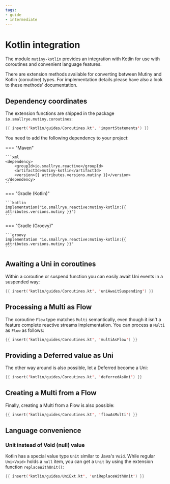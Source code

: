 ```yaml
---
tags:
- guide
- intermediate
---
```


# Kotlin integration

The module `mutiny-kotlin` provides an integration with Kotlin for use with coroutines and convenient language features.

There are extension methods available for converting between Mutiny and Kotlin (coroutine) types.
For implementation details please have also a look to these methods' documentation.

## Dependency coordinates

The extension functions are shipped in the package `io.smallrye.mutiny.coroutines`:

```kotlin linenums="1"
{{ insert('kotlin/guides/Coroutines.kt', 'importStatements') }}
```

You need to add the following dependency to your project:

=== "Maven"

    ```xml
    <dependency>
        <groupId>io.smallrye.reactive</groupId>
        <artifactId>mutiny-kotlin</artifactId>
        <version>{{ attributes.versions.mutiny }}</version>
    </dependency>
    ```

=== "Gradle (Kotlin)"

    ```kotlin
    implementation("io.smallrye.reactive:mutiny-kotlin:{{ attributes.versions.mutiny }}")
    ```

=== "Gradle (Groovy)"

    ```groovy
    implementation "io.smallrye.reactive:mutiny-kotlin:{{ attributes.versions.mutiny }}"
    ```

## Awaiting a Uni in coroutines

Within a coroutine or suspend function you can easily await Uni events in a suspended way:

```kotlin linenums="1"
{{ insert('kotlin/guides/Coroutines.kt', 'uniAwaitSuspending') }}
```

## Processing a Multi as Flow

The coroutine `Flow` type matches `Multi` semantically, even though it isn't a feature complete reactive streams implementation.
You can process a `Multi` as `Flow` as follows:

```kotlin linenums="1"
{{ insert('kotlin/guides/Coroutines.kt', 'multiAsFlow') }}
```

## Providing a Deferred value as Uni

The other way around is also possible, let a Deferred become a Uni:

```kotlin linenums="1"
{{ insert('kotlin/guides/Coroutines.kt', 'deferredAsUni') }}
```

## Creating a Multi from a Flow

Finally, creating a Multi from a Flow is also possible:

```kotlin linenums="1"
{{ insert('kotlin/guides/Coroutines.kt', 'flowAsMulti') }}
```

## Language convenience

### Unit instead of Void (null) value

Kotlin has a special value type `Unit` similar to Java's `Void`.
While regular `Uni<Void>` holds a `null` item, you can get a `Unit` by using the extension function `replaceWithUnit()`:

```kotlin linenums="1"
{{ insert('kotlin/guides/UniExt.kt', 'uniReplaceWithUnit') }}
```
